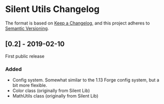 # Silent Utils Changelog

The format is based on [Keep a Changelog](https://keepachangelog.com/en/1.0.0/),
and this project adheres to [Semantic Versioning](https://semver.org/spec/v2.0.0.html).

## [0.2] - 2019-02-10

First public release

### Added

- Config system. Somewhat similar to the 1.13 Forge config system, but a bit more flexible.
- Color class (originally from Silent Lib)
- MathUtils class (originally from Silent Lib)
